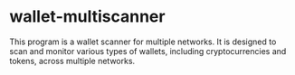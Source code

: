 # wallet-multiscanner
This program is a wallet scanner for multiple networks. It is designed to scan and monitor various types of wallets, including cryptocurrencies and tokens, across multiple networks. 
